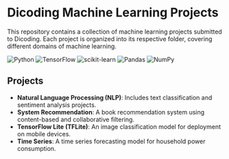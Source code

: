 # Dicoding Machine Learning Projects

This repository contains a collection of machine learning projects submitted to Dicoding. Each project is organized into its respective folder, covering different domains of machine learning.

![Python](https://img.shields.io/badge/Python-3776AB?style=for-the-badge&logo=python&logoColor=white)
![TensorFlow](https://img.shields.io/badge/TensorFlow-FF6F00?style=for-the-badge&logo=tensorflow&logoColor=white)
![scikit-learn](https://img.shields.io/badge/scikit--learn-%23F7931E.svg?style=for-the-badge&logo=scikit-learn&logoColor=white)
![Pandas](https://img.shields.io/badge/pandas-%23150458.svg?style=for-the-badge&logo=pandas&logoColor=white)
![NumPy](https://img.shields.io/badge/numpy-%23013243.svg?style=for-the-badge&logo=numpy&logoColor=white)

## Projects

- **Natural Language Processing (NLP)**: Includes text classification and sentiment analysis projects.
- **System Recommendation**: A book recommendation system using content-based and collaborative filtering.
- **TensorFlow Lite (TFLite)**: An image classification model for deployment on mobile devices.
- **Time Series**: A time series forecasting model for household power consumption.
